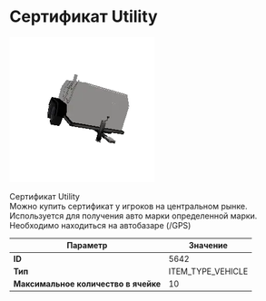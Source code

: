 # Сертификат Utility

![Item Image](../img/5642.webp?raw=true)

Сертификат Utility<br>Можно купить сертификат у игроков на центральном рынке.<br>Используется для получения авто марки определенной марки.<br>Необходимо находиться на автобазаре (/GPS)


| Параметр | Значение |
|----------|----------|
| **ID** | 5642 |
| **Тип** | ITEM_TYPE_VEHICLE |
| **Максимальное количество в ячейке** | 10 |


